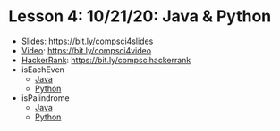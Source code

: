 # Lesson 4: 10/21/20: Java & Python
* [Slides](https://bit.ly/compsci4slides): https://bit.ly/compsci4slides  
* [Video](https://bit.ly/compsci4video):  https://bit.ly/compsci4video
* [HackerRank](https://bit.ly/compscihackerrank): https://bit.ly/compscihackerrank
* isEachEven
    * [Java](https://github.com/whscompsciclub/Lessons/blob/main/(4)-10.21%20(Java%20%26%20Python)/isEachEven/isEachEven.java)
    * [Python](https://github.com/whscompsciclub/Lessons/blob/main/(4)-10.21%20(Java%20%26%20Python)/isEachEven/isEachEven.py)
* isPalindrome
    * [Java](https://github.com/whscompsciclub/Lessons/blob/main/(4)-10.21%20(Java%20%26%20Python)/isPalindrome/isPalindrome.java)
    * [Python](https://github.com/whscompsciclub/Lessons/blob/main/(4)-10.21%20(Java%20%26%20Python)/isPalindrome/isPalindrome.py)
